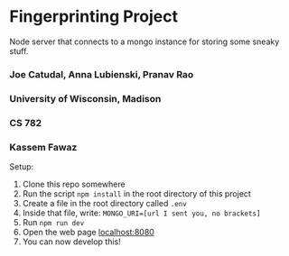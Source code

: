 # Fingerprinting Project
Node server that connects to a mongo instance for storing some sneaky stuff.

### Joe Catudal, Anna Lubienski, Pranav Rao
### University of Wisconsin, Madison
### CS 782
### Kassem Fawaz

Setup:
1. Clone this repo somewhere
2. Run the script `npm install` in the root directory of this project
3. Create a file in the root directory called `.env`
4. Inside that file, write: `MONGO_URI=[url I sent you, no brackets]`
5. Run `npm run dev`
6. Open the web page [localhost:8080](http://localhost:8080)
7. You can now develop this!